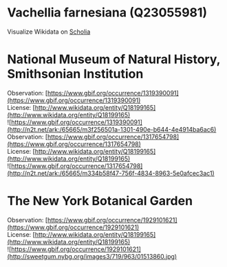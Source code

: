 
Vachellia farnesiana (Q23055981)
================================
  
Visualize Wikidata on [Scholia](https://scholia.toolforge.org/taxon/Q23055981)
# National Museum of Natural History, Smithsonian Institution
  
Observation: [https://www.gbif.org/occurrence/1319390091](https://www.gbif.org/occurrence/1319390091)  
License: [http://www.wikidata.org/entity/Q18199165](http://www.wikidata.org/entity/Q18199165)  
![https://www.gbif.org/occurrence/1319390091](http://n2t.net/ark:/65665/m3f256501a-1301-490e-b644-4e4914ba6ac6)  
Observation: [https://www.gbif.org/occurrence/1317654798](https://www.gbif.org/occurrence/1317654798)  
License: [http://www.wikidata.org/entity/Q18199165](http://www.wikidata.org/entity/Q18199165)  
![https://www.gbif.org/occurrence/1317654798](http://n2t.net/ark:/65665/m334b58f47-756f-4834-8963-5e0afcec3ac1)
# The New York Botanical Garden
  
Observation: [https://www.gbif.org/occurrence/1929101621](https://www.gbif.org/occurrence/1929101621)  
License: [http://www.wikidata.org/entity/Q18199165](http://www.wikidata.org/entity/Q18199165)  
![https://www.gbif.org/occurrence/1929101621](http://sweetgum.nybg.org/images3/719/963/01513860.jpg)